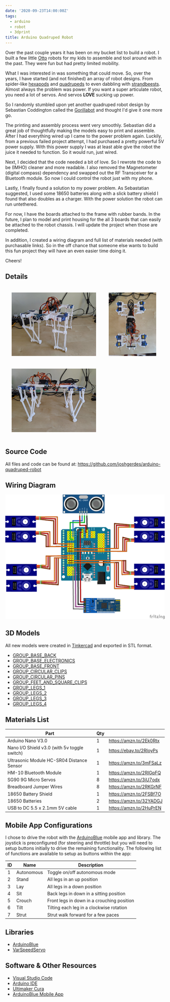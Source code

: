 ```yaml
---
date: '2020-09-23T14:00:00Z'
tags:
  - arduino
  - robot
  - 3dprint
title: Arduino Quadruped Robot
---
```


Over the past couple years it has been on my bucket list to build a robot. I built a few little [Otto](https://www.ottodiy.com/) robots for my kids to assemble and tool around with in the past. They were fun but had pretty limited mobility.

What I was interested in was something that could move. So, over the years, I have started (and not finished) an array of robot designs. From spider-like [hexapods](http://www.lynxmotion.com/c-117-phoenix.aspx) and [quadrupeds](https://www.thingiverse.com/thing:38159) to even dabbling with [strandbeests](https://www.thingiverse.com/thing:2466205). Almost always the problem was power. If you want a super articulate robot, you need a lot of servos. And servos **LOVE** sucking up power.

So I randomly stumbled upon yet another quadruped robot design by Sebastian Coddington called the [Gorillabot](https://www.instructables.com/id/GorillaBot-the-3D-Printed-Arduino-Autonomous-Sprin/) and thought I'd give it one more go.

The printing and assembly process went very smoothly. Sebastian did a great job of thoughtfully making the models easy to print and assemble. After I had everything wired up I came to the power problem again. Luckily, from a previous failed project attempt, I had purchased a pretty powerful 5V power supply. With this power supply I was at least able give the robot the juice it needed to function. So it would run, just wired.

Next, I decided that the code needed a bit of love. So I rewrote the code to be (IMHO) cleaner and more readable. I also removed the Magnetometer (digital compass) dependency and swapped out the RF Transceiver for a Bluetooth module. So now I could control the robot just with my phone.

Lastly, I finally found a solution to my power problem. As Sebastatian suggested, I used some 18650 batteries along with a slick battery shield I found that also doubles as a charger. With the power solution the robot can run untethered.

For now, I have the boards attached to the frame with rubber bands. In the future, I plan to model and print housing for the all 3 boards that can easily be attached to the robot chassis. I will update the project when those are completed.

In addition, I created a wiring diagram and full list of materials needed (with purchasable links). So in the off chance that someone else wants to build this fun project they will have an even easier time doing it.

Cheers!

## Details

<div style="display: flex; flex-wrap: wrap;">
<img src="https://github.com/joshgerdes/arduino-quadruped-robot/blob/main/resources/images/robot.jpg?raw=true" height="200px" style="margin: 20px;" alt="Robot" />
<img src="https://github.com/joshgerdes/arduino-quadruped-robot/blob/main/resources/images/robot-top.jpg?raw=true" height="200px" style="margin: 20px;" alt="Robot Top View" />
<img src="https://github.com/joshgerdes/arduino-quadruped-robot/blob/main/resources/images/robot-side.jpg?raw=true" height="200px" style="margin: 20px;" alt="Robot Side View" />
</div>

## Source Code

All files and code can be found at: https://github.com/joshgerdes/arduino-quadruped-robot

## Wiring Diagram

![Fritzing diagram sketch](https://github.com/joshgerdes/arduino-quadruped-robot/blob/main/resources/wiring-diagram_bb.png?raw=true)

## 3D Models

All new models were created in [Tinkercad](https://www.tinkercad.com/) and exported in STL format.

- [GROUP_BASE_BACK](resources/models/GROUP_BASE_BACK.stl)
- [GROUP_BASE_ELECTRONICS](resources/models/GROUP_BASE_ELECTRONICS.stl)
- [GROUP_BASE_FRONT](resources/models/GROUP_BASE_FRONT.stl)
- [GROUP_CIRCULAR_CLIPS](resources/models/GROUP_CIRCULAR_CLIPS.stl)
- [GROUP_CIRCULAR_PINS](resources/models/GROUP_CIRCULAR_PINS.stl)
- [GROUP_FEET_AND_SQUARE_CLIPS](resources/models/GROUP_FEET_AND_SQUARE_CLIPS.stl)
- [GROUP_LEGS_1](resources/models/GROUP_LEGS_1.stl)
- [GROUP_LEGS_2](resources/models/GROUP_LEGS_2.stl)
- [GROUP_LEGS_3](resources/models/GROUP_LEGS_3.stl)
- [GROUP_LEGS_4](resources/models/GROUP_LEGS_4.stl)

## Materials List

| Part                                         | Qty |                         |
| -------------------------------------------- | --- | ----------------------- |
| Arduino Nano V3.0                            | 1   | https://amzn.to/2Ek0Rtx |
| Nano I/O Shield v3.0 (with 5v toggle switch) | 1   | https://ebay.to/2RIoyPs |
| Ultrasonic Module HC-SR04 Distance Sensor    | 1   | https://amzn.to/3mFSaLz |
| HM-10 Bluetooth Module                       | 1   | https://amzn.to/2RIGpFQ |
| SG90 9G Micro Servos                         | 8   | https://amzn.to/3iU7odx |
| Breadboard Jumper Wires                      | 8   | https://amzn.to/2RKGrNF |
| 18650 Battery Shield                         | 1   | https://amzn.to/2FSBf7O |
| 18650 Batteries                              | 2   | https://amzn.to/32YADGJ |
| USB to DC 5.5 x 2.1mm 5V cable               | 1   | https://amzn.to/2HuPrEN |

## Mobile App Configurations

I chose to drive the robot with the [ArduinoBlue](https://sites.google.com/stonybrook.edu/arduinoble/) mobile app and library. The joystick is preconfigured (for steering and throttle) but you will need to setup buttons initially to drive the remaining functionality. The following list of functions are available to setup as buttons within the app:

| ID  | Name       | Description                                |
| --- | ---------- | ------------------------------------------ |
| 1   | Autonomous | Toggle on/off autonomous mode              |
| 2   | Stand      | All legs in an up position                 |
| 3   | Lay        | All legs in a down position                |
| 4   | Sit        | Back legs in down in a sitting position    |
| 5   | Crouch     | Front legs in down in a crouching position |
| 6   | Tilt       | Tilting each leg in a clockwise rotation   |
| 7   | Strut      | Strut walk forward for a few paces         |

## Libraries

- [ArduinoBlue](https://github.com/purwar2016/ArduinoBlue-library)
- [VarSpeedServo](https://github.com/netlabtoolkit/VarSpeedServo)

## Software & Other Resources

- [Visual Studio Code](https://code.visualstudio.com/)
- [Arduino IDE](https://www.arduino.cc/en/Main/Software)
- [Ultimaker Cura](https://ultimaker.com/software/ultimaker-cura)
- [ArduinoBlue Mobile App](https://sites.google.com/stonybrook.edu/arduinoble/)
